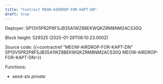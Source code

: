 ```yaml
---
title: "Contract MEOW-AIRDROP-FOR-KAPT-DN"
draft: true
---
```

Deployer: SP13V5PR2P8FSJB35A1WZ8BEKWQKZRM8NM2ACS30Q


 



Block height: 529325 (2025-01-29T08:10:23.000Z)

Source code: {{<contractref "MEOW-AIRDROP-FOR-KAPT-DN" SP13V5PR2P8FSJB35A1WZ8BEKWQKZRM8NM2ACS30Q MEOW-AIRDROP-FOR-KAPT-DN>}}

Functions:

* send-stx _private_
